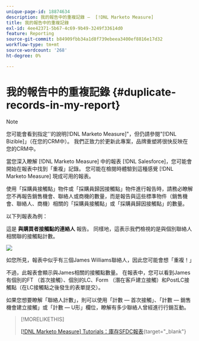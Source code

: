 ```yaml
---
unique-page-id: 18874634
description: 我的報告中的重複記錄 —  [!DNL Marketo Measure]
title: 我的報告中的重複記錄
exl-id: 4ee42371-5b67-4c69-9b49-3249f33614d0
feature: Reporting
source-git-commit: b84909fbb34a1d8f739ebeea3400ef8816e17d32
workflow-type: tm+mt
source-wordcount: '268'
ht-degree: 0%

---
```


# 我的報告中的重複記錄 {#duplicate-records-in-my-report}

>[!NOTE]
>
>您可能會看到指定&#39;&#39;的說明[!DNL Marketo Measure]&quot;，但仍請參閱&quot;[!DNL Bizible]」（在您的CRM中）。 我們正致力於更新此專案，品牌重塑將很快反映在您的CRM中。

當您深入瞭解 [!DNL Marketo Measure] 中的報表 [!DNL Salesforce]，您可能會開始在報表中找到「重複」記錄。 您可能在檢閱時體驗到這種感覺 [!DNL Marketo Measure] 現成可用的報表。

使用「採購員接觸點」物件或「採購員歸因接觸點」物件進行報告時，請務必瞭解您不再報告銷售機會、聯絡人或商機的數量，而是報告與這些標準物件（銷售機會、聯絡人、商機）相關的「採購員接觸點」或「採購員歸因接觸點」的數量。

以下列報表為例：

這是 **與購買者接觸點的連絡人** 報告。 同樣地，這表示我們檢視的是與個別聯絡人相關聯的接觸點計數。

![](assets/1.gif)

如您所見，報表中似乎有三個James Williams聯絡人，因此您可能會想「重複！」

不過，此報表會顯示與James相關的接觸點數量。 在報表中，您可以看到James有個別的FT （首次接觸）、個別的LC、Form （潛在客戶建立接觸）和PostLC接觸點（在LC接觸點之後發生的表單提交）。

如果您想要瞭解「聯絡人計數」，則可以使用「計數 — 首次接觸」、「計數 — 銷售機會建立接觸」或「計數 — U形」欄位，瞭解有多少聯絡人曾經進行行銷互動。

>[!MORELIKETHIS]
>
>[[!DNL Marketo Measure] Tutorials：庫存SFDC報表](https://experienceleague.adobe.com/en/docs/marketo-measure-learn/tutorials/onboarding/marketo-measure-102/stock-salesforce-reports){target="_blank"}
